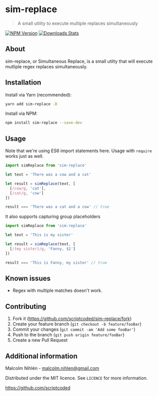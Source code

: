 # sim-replace
> A small utility to execute multiple replaces simultaneously

[![NPM Version][npm-image]][npm-url]
[![Downloads Stats][npm-downloads]][npm-url]

## About
sim-replace, or Simultaneous Replace, is a small utilty that will execute mutliple regex replaces simultaneously.

## Installation

Install via Yarn (recommended):
```bash
yarn add sim-replace -D
```
Install via NPM:
```bash
npm install sim-replace --save-dev
```

## Usage
Note that we're using ES6 import statements here. Usage with `require` works just as well.


```javascript
import simReplace from 'sim-replace'

let text = 'There was a cow and a cat'

let result = simReplace(text, [
  [/cow/g, 'cat'],
  [/cat/g, 'cow']
])

result === 'There was a cat and a cow' // true
```

It also supports capturing group placeholders

```javascript
import simReplace from 'sim-replace'

let text = 'This is my sister'

let result = simReplace(text, [
  [/(my sister)/g, 'Fanny, $1']
])

result === 'This is Fanny, my sister' // true
```

## Known issues
- Regex with multiple matches doesn't work.

## Contributing

1. Fork it (<https://github.com/scriptcoded/sim-replace/fork>)
2. Create your feature branch (`git checkout -b feature/fooBar`)
3. Commit your changes (`git commit -am 'Add some fooBar'`)
4. Push to the branch (`git push origin feature/fooBar`)
5. Create a new Pull Request

## Additional information

Malcolm Nihlén - malcolm.nihlen@gmail.com

Distributed under the MIT licence. See `LICENCE` for more information.

https://github.com/scriptcoded

[npm-image]: https://img.shields.io/npm/v/sim-replace.svg
[npm-url]: https://npmjs.org/package/sim-replace
[npm-downloads]: https://img.shields.io/npm/dm/sim-replace.svg
